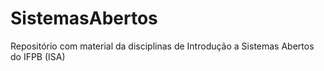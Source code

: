 # SistemasAbertos
Repositório com material da disciplinas de Introdução a Sistemas Abertos do IFPB (ISA)
